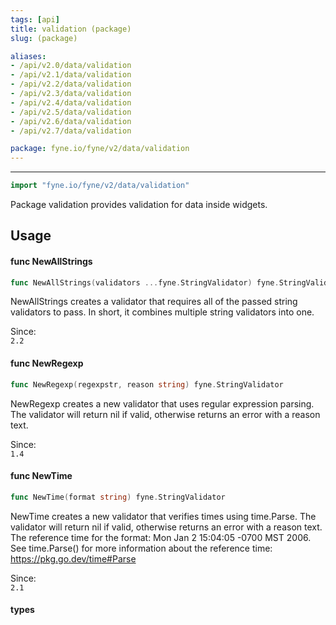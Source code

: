 ```yaml
---
tags: [api]
title: validation (package)
slug: (package)

aliases:
- /api/v2.0/data/validation
- /api/v2.1/data/validation
- /api/v2.2/data/validation
- /api/v2.3/data/validation
- /api/v2.4/data/validation
- /api/v2.5/data/validation
- /api/v2.6/data/validation
- /api/v2.7/data/validation

package: fyne.io/fyne/v2/data/validation
---
```



---
```go
import "fyne.io/fyne/v2/data/validation"
```

Package validation provides validation for data inside widgets.

## Usage

#### func  NewAllStrings

```go
func NewAllStrings(validators ...fyne.StringValidator) fyne.StringValidator
```
NewAllStrings creates a validator that requires all of the passed string validators to pass. In short, it combines multiple string validators into one.


<div class="since">Since: <code>
2.2</code></div>

#### func  NewRegexp

```go
func NewRegexp(regexpstr, reason string) fyne.StringValidator
```
NewRegexp creates a new validator that uses regular expression parsing. The validator will return nil if valid, otherwise returns an error with a reason text.


<div class="since">Since: <code>
1.4</code></div>

#### func  NewTime

```go
func NewTime(format string) fyne.StringValidator
```
NewTime creates a new validator that verifies times using time.Parse. The validator will return nil if valid, otherwise returns an error with a reason text. The reference time for the format: Mon Jan 2 15:04:05 -0700 MST 2006. See time.Parse() for more information about the reference time: https://pkg.go.dev/time#Parse


<div class="since">Since: <code>
2.1</code></div>

#### types
